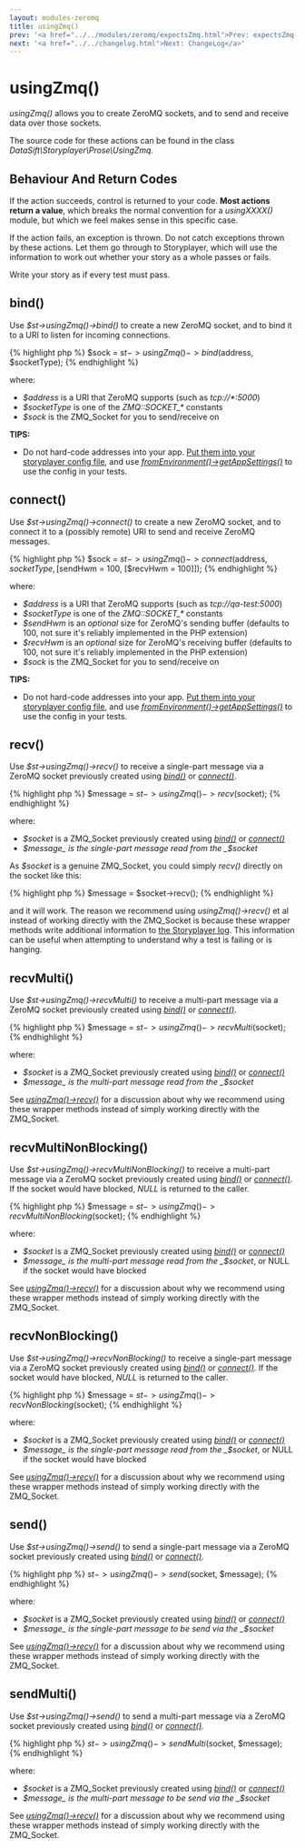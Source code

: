 ```yaml
---
layout: modules-zeromq
title: usingZmq()
prev: '<a href="../../modules/zeromq/expectsZmq.html">Prev: expectsZmq()</a>'
next: '<a href="../../changelog.html">Next: ChangeLog</a>'
---
```

# usingZmq()

_usingZmq()_ allows you to create ZeroMQ sockets, and to send and receive data over those sockets.

The source code for these actions can be found in the class _DataSift\Storyplayer\Prose\UsingZmq_.

## Behaviour And Return Codes

If the action succeeds, control is returned to your code.  __Most actions return a value__, which breaks the normal convention for a _usingXXXX()_ module, but which we feel makes sense in this specific case.

If the action fails, an exception is thrown. Do not catch exceptions thrown by these actions. Let them go through to Storyplayer, which will use the information to work out whether your story as a whole passes or fails.

Write your story as if every test must pass.

## bind()

Use _$st->usingZmq()->bind()_ to create a new ZeroMQ socket, and to bind it to a URI to listen for incoming connections.

{% highlight php %}
$sock = $st->usingZmq()->bind($address, $socketType);
{% endhighlight %}

where:

* _$address_ is a URI that ZeroMQ supports (such as _tcp://\*:5000_)
* _$socketType_ is one of the _ZMQ::SOCKET\_\*_ constants
* _$sock_ is the ZMQ_Socket for you to send/receive on

__TIPS:__

* Do not hard-code addresses into your app. [Put them into your storyplayer config file](../../configuration/app-settings.html), and use _[fromEnvironment()->getAppSettings()](../environment/fromEnvironment.html#getappsettings)_ to use the config in your tests.

## connect()

Use _$st->usingZmq()->connect()_ to create a new ZeroMQ socket, and to connect it to a (possibly remote) URI to send and receive ZeroMQ messages.

{% highlight php %}
$sock = $st->usingZmq()->connect($address, $socketType, [$sendHwm = 100, [$recvHwm = 100]]);
{% endhighlight %}

where:

* _$address_ is a URI that ZeroMQ supports (such as _tcp://qa-test:5000_)
* _$socketType_ is one of the _ZMQ::SOCKET\_\*_ constants
* _$sendHwm_ is an _optional_ size for ZeroMQ's sending buffer (defaults to 100, not sure it's reliably implemented in the PHP extension)
* _$recvHwm_ is an _optional_ size for ZeroMQ's receiving buffer (defaults to 100, not sure it's reliably implemented in the PHP extension)
* _$sock_ is the ZMQ_Socket for you to send/receive on

__TIPS:__

* Do not hard-code addresses into your app. [Put them into your storyplayer config file](../../configuration/app-settings.html), and use _[fromEnvironment()->getAppSettings()](../environment/fromEnvironment.html#getappsettings)_ to use the config in your tests.

## recv()

Use _$st->usingZmq()->recv()_ to receive a single-part message via a ZeroMQ socket previously created using _[bind()](#bind)_ or _[connect()](#connect)_.

{% highlight php %}
$message = $st->usingZmq()->recv($socket);
{% endhighlight %}

where:

* _$socket_ is a ZMQ_Socket previously created using _[bind()](#bind)_ or _[connect()](#connect)_
* _$message_ is the single-part message read from the _$socket_

As _$socket_ is a genuine ZMQ_Socket, you could simply _recv()_ directly on the socket like this:

{% highlight php %}
$message = $socket->recv();
{% endhighlight %}

and it will work.  The reason we recommend using _usingZmq()->recv()_ et al instead of working directly with the ZMQ_Socket is because these wrapper methods write additional information to [the Storyplayer log](../../configuration/logging.html).  This information can be useful when attempting to understand why a test is failing or is hanging.

## recvMulti()

Use _$st->usingZmq()->recvMulti()_ to receive a multi-part message via a ZeroMQ socket previously created using _[bind()](#bind)_ or _[connect()](#connect)_.

{% highlight php %}
$message = $st->usingZmq()->recvMulti($socket);
{% endhighlight %}

where:

* _$socket_ is a ZMQ_Socket previously created using _[bind()](#bind)_ or _[connect()](#connect)_
* _$message_ is the multi-part message read from the _$socket_

See _[usingZmq()->recv()](#recv)_ for a discussion about why we recommend using these wrapper methods instead of simply working directly with the ZMQ_Socket.

## recvMultiNonBlocking()

Use _$st->usingZmq()->recvMultiNonBlocking()_ to receive a multi-part message via a ZeroMQ socket previously created using _[bind()](#bind)_ or _[connect()](#connect)_.  If the socket would have blocked, _NULL_ is returned to the caller.

{% highlight php %}
$message = $st->usingZmq()->recvMultiNonBlocking($socket);
{% endhighlight %}

where:

* _$socket_ is a ZMQ_Socket previously created using _[bind()](#bind)_ or _[connect()](#connect)_
* _$message_ is the multi-part message read from the _$socket_, or NULL if the socket would have blocked

See _[usingZmq()->recv()](#recv)_ for a discussion about why we recommend using these wrapper methods instead of simply working directly with the ZMQ_Socket.

## recvNonBlocking()

Use _$st->usingZmq()->recvNonBlocking()_ to receive a single-part message via a ZeroMQ socket previously created using _[bind()](#bind)_ or _[connect()](#connect)_.  If the socket would have blocked, _NULL_ is returned to the caller.

{% highlight php %}
$message = $st->usingZmq()->recvNonBlocking($socket);
{% endhighlight %}

where:

* _$socket_ is a ZMQ_Socket previously created using _[bind()](#bind)_ or _[connect()](#connect)_
* _$message_ is the single-part message read from the _$socket_, or NULL if the socket would have blocked

See _[usingZmq()->recv()](#recv)_ for a discussion about why we recommend using these wrapper methods instead of simply working directly with the ZMQ_Socket.

## send()

Use _$st->usingZmq()->send()_ to send a single-part message via a ZeroMQ socket previously created using _[bind()](#bind)_ or _[connect()](#connect)_.

{% highlight php %}
$st->usingZmq()->send($socket, $message);
{% endhighlight %}

where:

* _$socket_ is a ZMQ_Socket previously created using _[bind()](#bind)_ or _[connect()](#connect)_
* _$message_ is the single-part message to be send via the _$socket_

See _[usingZmq()->recv()](#recv)_ for a discussion about why we recommend using these wrapper methods instead of simply working directly with the ZMQ_Socket.

## sendMulti()

Use _$st->usingZmq()->send()_ to send a multi-part message via a ZeroMQ socket previously created using _[bind()](#bind)_ or _[connect()](#connect)_.

{% highlight php %}
$st->usingZmq()->sendMulti($socket, $message);
{% endhighlight %}

where:

* _$socket_ is a ZMQ_Socket previously created using _[bind()](#bind)_ or _[connect()](#connect)_
* _$message_ is the multi-part message to be send via the _$socket_

See _[usingZmq()->recv()](#recv)_ for a discussion about why we recommend using these wrapper methods instead of simply working directly with the ZMQ_Socket.
